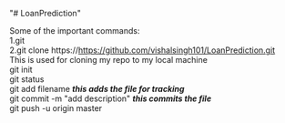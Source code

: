 "# LoanPrediction"  

Some of the important commands:  
1.git  
2.git clone https://https://github.com/vishalsingh101/LoanPrediction.git  
This is used for cloning my repo to my local machine  
git init  
git status  
git add filename ***this adds the file for tracking***  
git commit -m "add description" ***this commits the file***  
git push -u origin master
